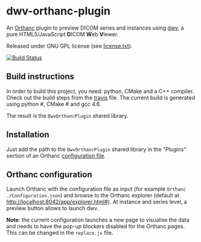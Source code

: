 dwv-orthanc-plugin
==================

An [Orthanc](http://www.orthanc-server.com/) plugin to preview DICOM series and instances using  [dwv](https://github.com/ivmartel/dwv/wiki), a pure HTML5/JavaScript **D**ICOM **W**eb **V**iewer.

Released under GNU GPL license (see [license.txt](license.txt)). 
 
[![Build Status](https://travis-ci.org/ivmartel/dwv-orthanc-plugin.svg?branch=master)](https://travis-ci.org/ivmartel/dwv-orthanc-plugin)

Build instructions
------------------
In order to build this project, you need: python, CMake and a C++ compiler. Check out the build steps from the [travis](https://github.com/ivmartel/dwv-orthanc-plugin/blob/master/.travis.yml) file. The current build is generated using python #, CMake # and gcc 4.6.

The result is the `DwvOrthancPlugin` shared library.

Installation
------------
Just add the path to the `DwvOrthancPlugin` shared library in the *"Plugins"* section of an Orthanc [configuration file](https://orthanc.chu.ulg.ac.be/book/users/configuration.html). 

Orthanc configuration
---------------------
Launch Orthanc with the configuration file as input (for example `Orthanc ./Configuration.json`) and browse to the Orthanc explorer (default at [http://localhost:8042/app/explorer.html#](http://localhost:8042/app/explorer.html#)). At instance and series level, a preview button allows to launch dwv.

**Note**: the current configuration launches a new page to visualise the data and needs to have the pop-up blockers disabled for the Orthanc pages. This can be changed in the `replace.js` file.

